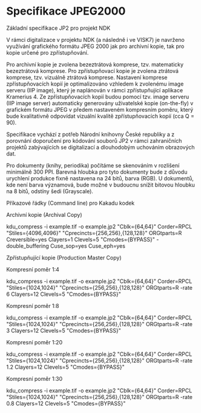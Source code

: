 # Specifikace JPEG2000 #

Základní specifikace JP2 pro projekt NDK

V rámci digitalizace v projektu NDK (a následně i ve VISK7) je navrženo využívání grafického formátu JPEG 2000 jak pro archivní kopie, tak pro kopie určené pro zpřístupňování.

Pro archivní kopie je zvolena bezeztrátová komprese, tzv. matematicky bezeztrátová komprese. Pro zpřístupňovací kopie je zvolena ztrátová komprese, tzv. vizuálně ztrátová komprese. Nastavení komprese zpřístupňovacích kopií je optimalizováno vzhledem k zvolenému image serveru (IIP image), který je naplánován v rámci zpřístupňující aplikace Kramerius 4. Ze zpřístupňovacích kopií budou pomocí tzv. image serveru (IIP image server) automaticky generovány uživatelské kopie (on-the-fly) v grafickém formátu JPEG v předem nastaveném kompresním poměru, který bude kvalitativně odpovídat vizuální kvalitě zpřístupňovacích kopií (cca Q = 90).

Specifikace vychází z potřeb Národní knihovny České republiky a z porovnání doporučení pro kódování souborů JP2 v rámci zahraničních projektů zabývajících se digitalizací a dlouhodobým uchováním obrazových dat.

Pro dokumenty (knihy, periodika) počítáme se skenováním v rozlišení minimálně 300 PPI. Barevná hloubka pro tyto dokumenty bude z důvodu urychlení produkce fixně nastavena na 24 bitů, barva (RGB).  U dokumentů, kde není barva významová, bude možné v budoucnu snížit bitovou hloubku na 8 bitů, odstíny šedi (Grayscale).

Příkazové řádky (Command line) pro Kakadu kodek

Archivní kopie (Archival Copy) 

kdu\_compress -i example.tif -o example.jp2 "Cblk={64,64}" Corder=RPCL "Stiles={4096,4096}" "Cprecincts={256,256},{128,128}" ORGtparts=R Creversible=yes Clayers=1 Clevels=5 "Cmodes={BYPASS}" -double\_buffering Cuse\_sop=yes Cuse\_eph=yes



Zpřístupňující kopie (Production Master Copy) 

Kompresní poměr 1:4

kdu\_compress -i example.tif -o example.jp2 "Cblk={64,64}" Corder=RPCL "Stiles={1024,1024}" "Cprecincts={256,256},{128,128}" ORGtparts=R -rate 6 Clayers=12 Clevels=5 "Cmodes={BYPASS}"

Kompresní poměr 1:8

kdu\_compress -i example.tif -o example.jp2 "Cblk={64,64}" Corder=RPCL "Stiles={1024,1024}" "Cprecincts={256,256},{128,128}" ORGtparts=R -rate 3 Clayers=12 Clevels=5 "Cmodes={BYPASS}"

Kompresní poměr 1:20

kdu\_compress -i example.tif -o example.jp2 "Cblk={64,64}" Corder=RPCL "Stiles={1024,1024}" "Cprecincts={256,256},{128,128}" ORGtparts=R -rate 1.2 Clayers=12 Clevels=5 "Cmodes={BYPASS}"

Kompresní poměr 1:30

kdu\_compress -i example.tif -o example.jp2 "Cblk={64,64}" Corder=RPCL "Stiles={1024,1024}" "Cprecincts={256,256},{128,128}" ORGtparts=R -rate 0.8 Clayers=12 Clevels=5 "Cmodes={BYPASS}"



